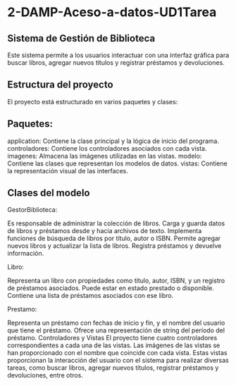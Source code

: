 # 2-DAMP-Aceso-a-datos-UD1Tarea

## Sistema de Gestión de Biblioteca
Este sistema permite a los usuarios interactuar con una interfaz gráfica para buscar libros, agregar nuevos títulos y registrar préstamos y devoluciones.

## Estructura del proyecto
El proyecto está estructurado en varios paquetes y clases:

## Paquetes:
application: Contiene la clase principal y la lógica de inicio del programa.
controladores: Contiene los controladores asociados con cada vista.
imagenes: Almacena las imágenes utilizadas en las vistas.
modelo: Contiene las clases que representan los modelos de datos.
vistas: Contiene la representación visual de las interfaces.

## Clases del modelo
GestorBiblioteca:

Es responsable de administrar la colección de libros.
Carga y guarda datos de libros y préstamos desde y hacia archivos de texto.
Implementa funciones de búsqueda de libros por título, autor o ISBN.
Permite agregar nuevos libros y actualizar la lista de libros.
Registra préstamos y devuelve información.

Libro:

Representa un libro con propiedades como título, autor, ISBN, y un registro de préstamos asociados.
Puede estar en estado prestado o disponible.
Contiene una lista de préstamos asociados con ese libro.

Prestamo:

Representa un préstamo con fechas de inicio y fin, y el nombre del usuario que tiene el préstamo.
Ofrece una representación de string del período del préstamo.
Controladores y Vistas
El proyecto tiene cuatro controladores correspondientes a cada una de las vistas. Las imágenes de las vistas se han proporcionado con el nombre que coincide con cada vista. Estas vistas proporcionan la interacción del usuario con el sistema para realizar diversas tareas, como buscar libros, agregar nuevos títulos, registrar préstamos y devoluciones, entre otros.

